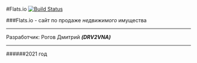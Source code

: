 #Flats.io  [![Build Status](https://travis-ci.org/DRV2VNA/Flats.io.svg?branch=master)](https://travis-ci.org/DRV2VNA/Flats.io)


###Flats.io - сайт по продаже _недвижимого_ имущества


***
Разработчик:
Рогов Дмитрий ***(DRV2VNA)***
*** 

######2021 год
